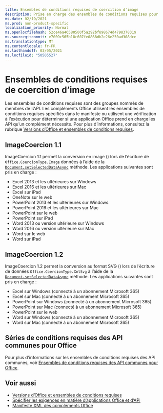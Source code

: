 ```yaml
---
title: Ensembles de conditions requises de coercition d’image
description: Prise en charge des ensembles de conditions requises pour le forcissage d’image avec les add-ins Office dans Excel, PowerPoint et Word.
ms.date: 02/19/2021
ms.prod: non-product-specific
localization_priority: Normal
ms.openlocfilehash: 52ce46a46580500f5a292bf898674d4798378319
ms.sourcegitcommit: e7009c565b18c607fe0868db2e26e250ad308dce
ms.translationtype: MT
ms.contentlocale: fr-FR
ms.lasthandoff: 03/05/2021
ms.locfileid: "50505527"
---
```

# <a name="image-coercion-requirement-sets"></a>Ensembles de conditions requises de coercition d’image

Les ensembles de conditions requises sont des groupes nommés de membres de l’API. Les compléments Office utilisent les ensembles de conditions requises spécifiés dans le manifeste ou utilisent une vérification à l’exécution pour déterminer si une application Office prend en charge les API qu’un complément nécessite. Pour plus d’informations, consultez la rubrique [Versions d’Office et ensembles de conditions requises](../../develop/office-versions-and-requirement-sets.md).

## <a name="imagecoercion-11"></a>ImageCoercion 1.1

ImageCoercion 1.1 permet la conversion en image () lors de l’écriture de `Office.CoercionType.Image` données à l’aide de la [`Document.setSelectedDataAsync`](/javascript/api/office/office.document#setselecteddataasync-data--options--callback-) méthode. Les applications suivantes sont pris en charge :

- Excel 2013 et les ultérieures sur Windows
- Excel 2016 et les ultérieures sur Mac
- Excel sur iPad
- OneNote sur le web
- PowerPoint 2013 et les ultérieures sur Windows
- PowerPoint 2016 et les ultérieures sur Mac
- PowerPoint sur le web
- PowerPoint sur iPad
- Word 2013 ou version ultérieure sur Windows
- Word 2016 ou version ultérieure sur Mac
- Word sur le web
- Word sur iPad

## <a name="imagecoercion-12"></a>ImageCoercion 1.2

ImageCoercion 1.2 permet la conversion au format SVG () lors de l’écriture de données `Office.CoercionType.XmlSvg` à l’aide de la [`Document.setSelectedDataAsync`](/javascript/api/office/office.document#setselecteddataasync-data--options--callback-) méthode. Les applications suivantes sont pris en charge :

- Excel sur Windows (connecté à un abonnement Microsoft 365)
- Excel sur Mac (connecté à un abonnement Microsoft 365)
- PowerPoint sur Windows (connecté à un abonnement Microsoft 365)
- PowerPoint sur Mac (connecté à un abonnement Microsoft 365)
- PowerPoint sur le web
- Word sur Windows (connecté à un abonnement Microsoft 365)
- Word sur Mac (connecté à un abonnement Microsoft 365)

## <a name="office-common-api-requirement-sets"></a>Séries de conditions requises des API communes pour Office

Pour plus d’informations sur les ensembles de conditions requises des API communes, voir [Ensembles de conditions requises des API communes pour Office](office-add-in-requirement-sets.md).

## <a name="see-also"></a>Voir aussi

- [Versions d’Office et ensembles de conditions requises](../../develop/office-versions-and-requirement-sets.md)
- [Spécifier les exigences en matière d’applications Office et d’API](../../develop/specify-office-hosts-and-api-requirements.md)
- [Manifeste XML des compléments Office](../../develop/add-in-manifests.md)

